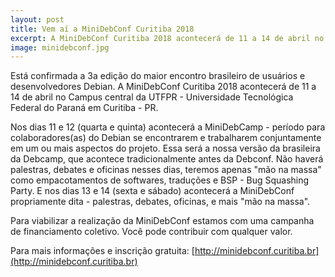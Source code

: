 ```yaml
---
layout: post
title: Vem aí a MiniDebConf Curitiba 2018
excerpt: A MiniDebConf Curitiba 2018 acontecerá de 11 a 14 de abril no Campus central da UTFPR
image: minidebconf.jpg
---
```

Está confirmada a 3a edição do maior encontro brasileiro de usuários e desenvolvedores Debian.
A MiniDebConf Curitiba 2018 acontecerá de 11 a 14 de abril no Campus central da UTFPR - Universidade Tecnológica Federal do Paraná em Curitiba - PR.

Nos dias 11 e 12 (quarta e quinta) acontecerá a MiniDebCamp - período para colaboradores(as) do Debian se encontrarem e trabalharem conjuntamente em um ou mais aspectos do projeto. Essa será a nossa versão da brasileira da Debcamp, que acontece tradicionalmente antes da Debconf. Não haverá palestras, debates e oficinas nesses dias, teremos apenas "mão na massa" como empacotamentos de softwares, traduções e BSP - Bug Squashing Party.
E nos dias 13 e 14 (sexta e sábado) acontecerá a MiniDebConf propriamente dita - palestras, debates, oficinas, e mais "mão na massa".

Para viabilizar a realização da MiniDebConf estamos com uma campanha de financiamento coletivo. Você pode contribuir com qualquer valor.

Para mais informações e inscrição gratuita:
[http://minidebconf.curitiba.br](http://minidebconf.curitiba.br)

